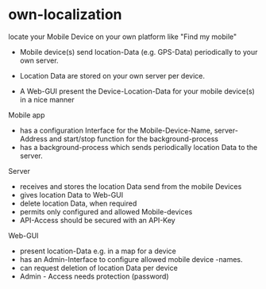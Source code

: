 # own-localization

locate your Mobile Device on your own platform like "Find my mobile"

- Mobile device(s) send location-Data (e.g. GPS-Data) periodically to your own server.

- Location Data are stored on your own server per device.

- A Web-GUI present the Device-Location-Data for your mobile device(s) in a nice manner


Mobile app  
- has a configuration Interface for the Mobile-Device-Name, server-Address and start/stop function for the background-process
- has a background-process which sends periodically location Data to the server.

Server 
- receives and stores the location Data send from the mobile Devices
- gives location Data to Web-GUI
- delete location Data, when required
- permits only configured and allowed Mobile-devices
- API-Access should be secured with an API-Key

Web-GUI
- present location-Data e.g. in a map for a device
- has an Admin-Interface to configure allowed mobile device -names.
- can request deletion of location Data per device
- Admin - Access needs protection (password)

